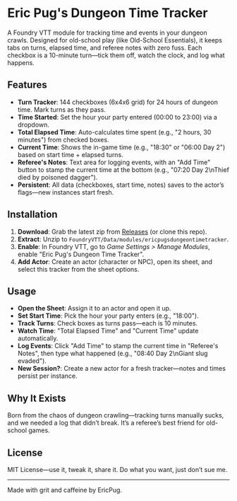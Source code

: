 # Eric Pug's Dungeon Time Tracker

A Foundry VTT module for tracking time and events in your dungeon crawls. Designed for old-school play (like Old-School Essentials), it keeps tabs on turns, elapsed time, and referee notes with zero fuss. Each checkbox is a 10-minute turn—tick them off, watch the clock, and log what happens.

## Features
- **Turn Tracker**: 144 checkboxes (6x4x6 grid) for 24 hours of dungeon time. Mark turns as they pass.
- **Time Started**: Set the hour your party entered (00:00 to 23:00) via a dropdown.
- **Total Elapsed Time**: Auto-calculates time spent (e.g., "2 hours, 30 minutes") from checked boxes.
- **Current Time**: Shows the in-game time (e.g., "18:30" or "06:00 Day 2") based on start time + elapsed turns.
- **Referee's Notes**: Text area for logging events, with an "Add Time" button to stamp the current time at the bottom (e.g., "07:20 Day 2\nThief died by poisoned dagger").
- **Persistent**: All data (checkboxes, start time, notes) saves to the actor’s flags—new instances start fresh.

## Installation
1. **Download**: Grab the latest zip from [Releases](https://github.com/EricPug/ericpugsdungeontimetracker/releases) (or clone this repo).
2. **Extract**: Unzip to `FoundryVTT/Data/modules/ericpugsdungeontimetracker`.
3. **Enable**: In Foundry VTT, go to *Game Settings > Manage Modules*, enable "Eric Pug's Dungeon Time Tracker".
4. **Add Actor**: Create an actor (character or NPC), open its sheet, and select this tracker from the sheet options.

## Usage
- **Open the Sheet**: Assign it to an actor and open it up.
- **Set Start Time**: Pick the hour your party enters (e.g., "18:00").
- **Track Turns**: Check boxes as turns pass—each is 10 minutes.
- **Watch Time**: "Total Elapsed Time" and "Current Time" update automatically.
- **Log Events**: Click "Add Time" to stamp the current time in "Referee's Notes", then type what happened (e.g., "08:40 Day 2\nGiant slug evaded").
- **New Session?**: Create a new actor for a fresh tracker—notes and times persist per instance.

## Why It Exists
Born from the chaos of dungeon crawling—tracking turns manually sucks, and we needed a log that didn’t break. It’s a referee’s best friend for old-school games.

## License
MIT License—use it, tweak it, share it. Do what you want, just don’t sue me.

---
Made with grit and caffeine by EricPug.

